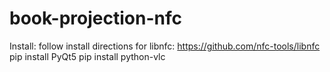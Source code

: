 # book-projection-nfc

Install:
follow install directions for libnfc: https://github.com/nfc-tools/libnfc
pip install PyQt5
pip install python-vlc